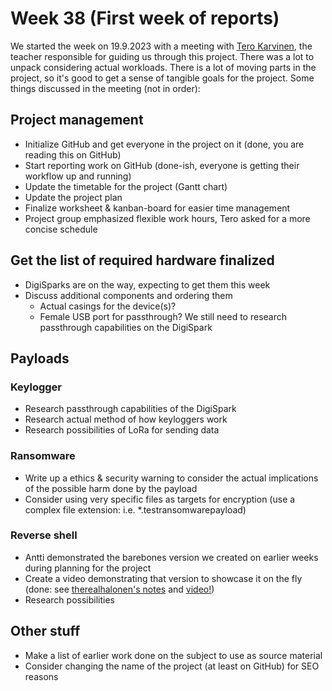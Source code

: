 # Week 38 (First week of reports)

We started the week on 19.9.2023 with a meeting with [Tero Karvinen](https://terokarvinen.com), the teacher responsible for guiding us through this project. There was a lot to unpack considering actual workloads. There is a lot of moving parts in the project, so it's good to get a sense of tangible goals for the project. Some things discussed in the meeting (not in order):

## Project management

- Initialize GitHub and get everyone in the project on it (done, you are reading this on GitHub)
- Start reporting work on GitHub (done-ish, everyone is getting their workflow up and running)
- Update the timetable for the project (Gantt chart)
- Update the project plan
- Finalize worksheet & kanban-board for easier time management
- Project group emphasized flexible work hours, Tero asked for a more concise schedule

## Get the list of required hardware finalized

- DigiSparks are on the way, expecting to get them this week
- Discuss additional components and ordering them
  - Actual casings for the device(s)?
  - Female USB port for passthrough? We still need to research passthrough capabilities on the DigiSpark

## Payloads

### Keylogger

- Research passthrough capabilities of the DigiSpark
- Research actual method of how keyloggers work
- Research possibilities of LoRa for sending data

### Ransomware

- Write up a ethics & security warning to consider the actual implications of the possible harm done by the payload
- Consider using very specific files as targets for encryption (use a complex file extension: i.e. *.testransomwarepayload)

### Reverse shell

- Antti demonstrated the barebones version we created on earlier weeks during planning for the project
- Create a video demonstrating that version to showcase it on the fly (done: see [therealhalonen's notes](https://github.com/therealhalonen/PhishSticks/blob/master/notes/halonen/notes.md) and [video!](https://www.youtube.com/watch?v=8v6djrHg2qI))
- Research possibilities

## Other stuff

- Make a list of earlier work done on the subject to use as source material
- Consider changing the name of the project (at least on GitHub) for SEO reasons
